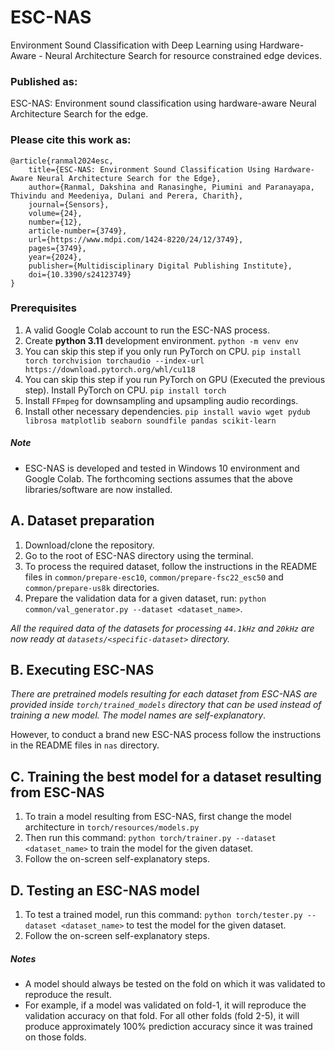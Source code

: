 # ESC-NAS
Environment Sound Classification with Deep Learning using Hardware-Aware - Neural Architecture Search 
for resource constrained edge devices.

### Published as:
ESC-NAS: Environment sound classification using hardware-aware Neural Architecture Search for the edge.
### Please cite this work as:
    @article{ranmal2024esc,
        title={ESC-NAS: Environment Sound Classification Using Hardware-Aware Neural Architecture Search for the Edge},
        author={Ranmal, Dakshina and Ranasinghe, Piumini and Paranayapa, Thivindu and Meedeniya, Dulani and Perera, Charith},
        journal={Sensors},
        volume={24},
        number={12},
        article-number={3749},
        url={https://www.mdpi.com/1424-8220/24/12/3749},
        pages={3749},
        year={2024},
        publisher={Multidisciplinary Digital Publishing Institute},
        doi={10.3390/s24123749}
    }

### Prerequisites
1. A valid Google Colab account to run the ESC-NAS process.
2. Create **python 3.11** development environment.
   `python -m venv env`
3. You can skip this step if you only run PyTorch on CPU.
   `pip install torch torchvision torchaudio --index-url https://download.pytorch.org/whl/cu118`
4. You can skip this step if you run PyTorch on GPU (Executed the previous step).
   Install PyTorch on CPU.
   `pip install torch`
5. Install `FFmpeg` for downsampling and upsampling audio recordings.
6. Install other necessary dependencies.
   `pip install wavio wget pydub librosa matplotlib seaborn soundfile pandas scikit-learn`

##### Note
* ESC-NAS is developed and tested in Windows 10 environment and Google Colab. The forthcoming sections assumes that the above libraries/software are now installed.

## A. Dataset preparation
1. Download/clone the repository.
2. Go to the root of ESC-NAS directory using the terminal.
3. To process the required dataset, follow the instructions in the README files in
   `common/prepare-esc10`, `common/prepare-fsc22_esc50` and `common/prepare-us8k` directories.
4. Prepare the validation data for a given dataset, run: ```python common/val_generator.py --dataset <dataset_name>```.

*All the required data of the datasets for processing `44.1kHz` and `20kHz` are now ready at `datasets/<specific-dataset>` directory.*

## B. Executing ESC-NAS
*There are pretrained models resulting for each dataset from ESC-NAS are provided inside `torch/trained_models` directory that can be used instead of 
training a new model. The model names are self-explanatory*.

However, to conduct a brand new ESC-NAS process follow the instructions in the README files in
`nas` directory.

## C. Training the best model for a dataset resulting from ESC-NAS
1. To train a model resulting from ESC-NAS, first change the model architecture in `torch/resources/models.py`
2. Then run this command: ```python torch/trainer.py --dataset <dataset_name>``` to train the model for the given dataset.
3. Follow the on-screen self-explanatory steps.

## D. Testing an ESC-NAS model
1. To test a trained model, run this command: ```python torch/tester.py --dataset <dataset_name>``` to test the model for the given dataset.
2. Follow the on-screen self-explanatory steps.

##### Notes
* A model should always be tested on the fold on which it was validated to reproduce the result.
* For example, if a model was validated on fold-1, it will reproduce the validation accuracy on that fold.
For all other folds (fold 2-5), it will produce approximately 100% prediction accuracy since it was trained on those folds.
